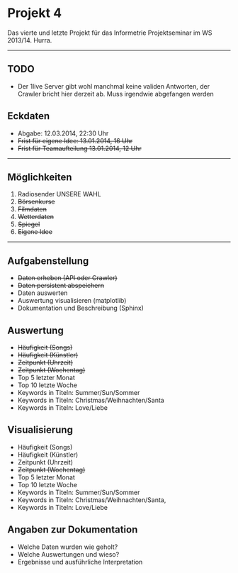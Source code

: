 Projekt 4
=========

Das vierte und letzte Projekt für das Informetrie Projektseminar im WS 2013/14. Hurra.

___


## TODO
* Der 1live Server gibt wohl manchmal keine validen Antworten, der Crawler bricht hier derzeit ab. Muss irgendwie abgefangen werden

## Eckdaten

* Abgabe: 12.03.2014, 22:30 Uhr
* ~~Frist für eigene Idee: 13.01.2014, 16 Uhr~~
* ~~Frist für Teamaufteilung 13.01.2014, 12 Uhr~~

___

## Möglichkeiten

1. Radiosender UNSERE WAHL
2. ~~Börsenkurse~~
3. ~~Filmdaten~~
4. ~~Wetterdaten~~
5. ~~Spiegel~~
6. ~~Eigene Idee~~

___

## Aufgabenstellung

* ~~Daten erheben (API oder Crawler)~~
* ~~Daten persistent abspeichern~~
* Daten auswerten
* Auswertung visualisieren (matplotlib)
* Dokumentation und Beschreibung (Sphinx)

## Auswertung

* ~~Häufigkeit (Songs)~~
* ~~Häufigkeit (Künstler)~~
* ~~Zeitpunkt (Uhrzeit)~~ 
* ~~Zeitpunkt (Wochentag)~~
* Top 5 letzter Monat
* Top 10 letzte Woche
* Keywords in Titeln: Summer/Sun/Sommer
* Keywords in Titeln: Christmas/Weihnachten/Santa 
* Keywords in Titeln: Love/Liebe

## Visualisierung

* Häufigkeit (Songs)
* Häufigkeit (Künstler)
* Zeitpunkt (Uhrzeit) 
* ~~Zeitpunkt (Wochentag)~~
* Top 5 letzter Monat
* Top 10 letzte Woche
* Keywords in Titeln: Summer/Sun/Sommer
* Keywords in Titeln: Christmas/Weihnachten/Santa, 
* Keywords in Titeln: Love/Liebe

## Angaben zur Dokumentation

* Welche Daten wurden wie geholt?
* Welche Auswertungen und wieso?
* Ergebnisse und ausführliche Interpretation
